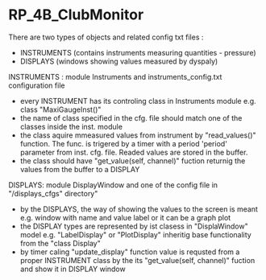 # RP_4B_ClubMonitor

There are two types of objects and related config txt files :

- INSTRUMENTS (contains instruments measuring quantities - pressure)
- DISPLAYS (windows showing values measured by dyspaly)

INSTRUMENTS : module Instruments and instruments_config.txt configuration file

- every INSTRUMENT has its controling class in Instruments module e.g. class "MaxiGaugeInst()"
- the name of class specified in the cfg. file should match one of the classes inside the inst. module
- the class aquire mmeasured values from instrument by "read_values()" function.
  The func. is trigered by a timer with a period 'period' parameter from inst. cfg. file. 
  Readed values are stored in the buffer.
- the class should have "get_value(self, channel)" fuction returnig the values from the buffer to a DISPLAY

DISPLAYS: module DisplayWindow and one of the config file in "/displays_cfgs" directory"

- by the DISPLAYS, the way of showing the values to the screen is meant e.g. window with name and value label or 
  it can be a graph plot 
- the DISPLAY types are represented by ist clasess in "DisplaWindow" model e.g. "LabelDisplay" or "PlotDisplay"
  inheritig base functionality from the "class Display"
- by timer caling "update_display" function value is requsted from a proper INSTRUMENT class 
  by the its "get_value(self, channel)" fuction and show it in DISPLAY window
